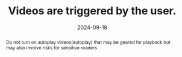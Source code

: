 ---
title: Videos are triggered by the user.
detail: Videos are triggered by the user.
abstract: Do not turn on autoplay videos(autoplay) that may be geared for playback but may also involve risks for sensitive readers
categories:
  - Images and media
agrege: O4119-E030
opquast: 4 119
indiceebook: "30"
description: Rule 030
before: "029"
weight: "030"
after: "031"
actif: "1"
layout: rules
date: 2024-09-18
tags:
  - Accessibility
  - ""
objectif:
  - Let readers control the visual interface when viewing the site.
  - Do not force readers to trigger animated content.
  - Improve accessibility of content to readers with disabilities
Meo:
  - Do not set up empty content that is automatically started and without explicit user action in this direction.
  - Do not embed into the elements page triggering the playback of an uncontrollable video, for example with the empty html element with the autoplay attribute or without the control attribute.
Controle:
  - "On each page with empty content&nbsp;: <ul><li>Check the absence of empty content automatically enabled when loading the page;</li><li>Check the absence of active empty content in an unforeseeable way as a result of user action.</li></ul>"
epubcheck: false
ace: false
humancheck: true
ReadiumGoToolkit: null
Source:
  - Opquast
Referentiel:
  - ""
steps:
  - Design
---
